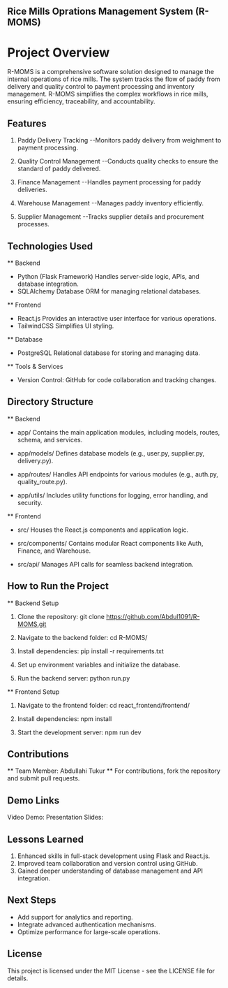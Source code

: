 ## Rice Mills Oprations Management System (R-MOMS)

# Project Overview
R-MOMS is a comprehensive software solution designed to manage
the internal operations of rice mills. The system tracks the flow
of paddy from delivery and quality control to payment processing
and inventory management. R-MOMS simplifies the complex workflows
in rice mills, ensuring efficiency, traceability, and accountability.

## Features
1. Paddy Delivery Tracking
--Monitors paddy delivery from weighment to payment processing.

2. Quality Control Management
--Conducts quality checks to ensure the standard of paddy delivered.

3. Finance Management
--Handles payment processing for paddy deliveries.

4. Warehouse Management
--Manages paddy inventory efficiently.

5. Supplier Management
--Tracks supplier details and procurement processes.

## Technologies Used
** Backend
- Python (Flask Framework)
Handles server-side logic, APIs, and database integration.
- SQLAlchemy
Database ORM for managing relational databases.

** Frontend
- React.js
Provides an interactive user interface for various operations.
- TailwindCSS
Simplifies UI styling.

** Database
- PostgreSQL
Relational database for storing and managing data.

** Tools & Services
- Version Control: GitHub for code collaboration and tracking
changes.

## Directory Structure
** Backend
- app/
Contains the main application modules, including models,
routes, schema, and services.

- app/models/
Defines database models (e.g., user.py, supplier.py, delivery.py).

- app/routes/
Handles API endpoints for various modules (e.g., auth.py,
quality_route.py).

- app/utils/
Includes utility functions for logging, error handling, and security.

** Frontend
- src/
Houses the React.js components and application logic.

- src/components/
Contains modular React components like Auth, Finance, and Warehouse.

- src/api/
Manages API calls for seamless backend integration.


## How to Run the Project
** Backend Setup
1. Clone the repository:
git clone https://github.com/Abdul1091/R-MOMS.git

2. Navigate to the backend folder:
cd R-MOMS/

3. Install dependencies:
pip install -r requirements.txt

4. Set up environment variables and initialize the database.

5. Run the backend server:
python run.py

** Frontend Setup
1. Navigate to the frontend folder:
cd react_frontend/frontend/

2. Install dependencies:
npm install

3. Start the development server:
npm run dev

## Contributions
** Team Member: Abdullahi Tukur
** For contributions, fork the repository and submit pull requests.

## Demo Links
Video Demo: 
Presentation Slides: 

## Lessons Learned
1. Enhanced skills in full-stack development using Flask and React.js.
2. Improved team collaboration and version control using GitHub.
3. Gained deeper understanding of database management and API integration.

## Next Steps
- Add support for analytics and reporting.
- Integrate advanced authentication mechanisms.
- Optimize performance for large-scale operations.

## License
This project is licensed under the MIT License - see the LICENSE file for details.